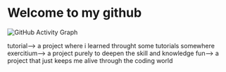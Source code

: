 # Welcome to my github


![GitHub Activity Graph](https://activity-graph.herokuapp.com/graph?username=yourusername&theme=react-dark)

tutorial--> a project where i learned throught some tutorials somewhere
exercitium--> a project purely to deepen the skill and knowledge
fun--> a project that just keeps me alive through the coding world

